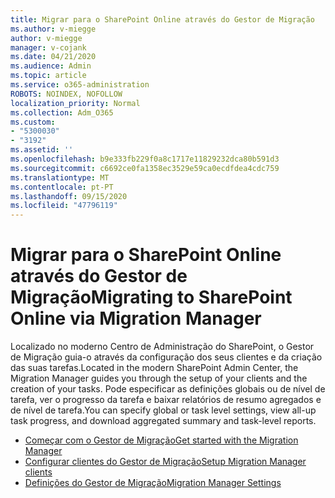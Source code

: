 ```yaml
---
title: Migrar para o SharePoint Online através do Gestor de Migração
ms.author: v-miegge
author: v-miegge
manager: v-cojank
ms.date: 04/21/2020
ms.audience: Admin
ms.topic: article
ms.service: o365-administration
ROBOTS: NOINDEX, NOFOLLOW
localization_priority: Normal
ms.collection: Adm_O365
ms.custom:
- "5300030"
- "3192"
ms.assetid: ''
ms.openlocfilehash: b9e333fb229f0a8c1717e11829232dca80b591d3
ms.sourcegitcommit: c6692ce0fa1358ec3529e59ca0ecdfdea4cdc759
ms.translationtype: MT
ms.contentlocale: pt-PT
ms.lasthandoff: 09/15/2020
ms.locfileid: "47796119"
---
```

# <a name="migrating-to-sharepoint-online-via-migration-manager"></a><span data-ttu-id="9ce7a-102">Migrar para o SharePoint Online através do Gestor de Migração</span><span class="sxs-lookup"><span data-stu-id="9ce7a-102">Migrating to SharePoint Online via Migration Manager</span></span>

<span data-ttu-id="9ce7a-103">Localizado no moderno Centro de Administração do SharePoint, o Gestor de Migração guia-o através da configuração dos seus clientes e da criação das suas tarefas.</span><span class="sxs-lookup"><span data-stu-id="9ce7a-103">Located in the modern SharePoint Admin Center, the Migration Manager guides you through the setup of your clients and the creation of your tasks.</span></span> <span data-ttu-id="9ce7a-104">Pode especificar as definições globais ou de nível de tarefa, ver o progresso da tarefa e baixar relatórios de resumo agregados e de nível de tarefa.</span><span class="sxs-lookup"><span data-stu-id="9ce7a-104">You can specify global or task level settings, view all-up task progress, and download aggregated summary and task-level reports.</span></span>

* [<span data-ttu-id="9ce7a-105">Começar com o Gestor de Migração</span><span class="sxs-lookup"><span data-stu-id="9ce7a-105">Get started with the Migration Manager</span></span>](https://docs.microsoft.com/sharepointmigration/mm-get-started)
* [<span data-ttu-id="9ce7a-106">Configurar clientes do Gestor de Migração</span><span class="sxs-lookup"><span data-stu-id="9ce7a-106">Setup Migration Manager clients</span></span>](https://docs.microsoft.com/sharepointmigration/mm-setup-clients)
* [<span data-ttu-id="9ce7a-107">Definições do Gestor de Migração</span><span class="sxs-lookup"><span data-stu-id="9ce7a-107">Migration Manager Settings</span></span>](https://docs.microsoft.com/sharepointmigration/mm-settings)